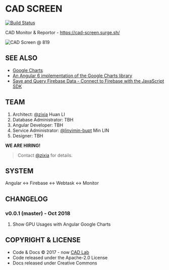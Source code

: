 # CAD SCREEN

[![Build Status](https://travis-ci.com/BUPT/cad-screen.svg?branch=master)](https://travis-ci.com/BUPT/cad-screen)

CAD Monitor & Reportor - <https://cad-screen.surge.sh/>

![CAD Screen @ 819](https://bupt.github.io/cad-screen/images/cad-screen-819.jpg)

## SEE ALSO

- [Google Charts](https://google-developers.appspot.com/chart/interactive/docs/)
- [An Angular 6 implementation of the Google Charts library](https://github.com/FERNman/angular-google-charts)
- [Save and Query Firebase Data - Connect to Firebase with the JavaScript SDK](https://howtofirebase.com/save-and-query-firebase-data-ed73fb8c6e3a)

## TEAM

1. Architect: [@zixia](https://github.com/zixia) Huan LI
1. Database Administrator: TBH
1. Angular Developer: TBH
1. Service Administrator: [@linyimin-bupt](https://github.com/linyimin-bupt) Min LIN
1. Designer: TBH

**WE ARE HIRING!**

> Contact [@zixia](https://github.com/zixia) for details.

## SYSTEM

Angular <-> Firebase <-> Webtask <-> Monitor

## CHANGELOG

### v0.0.1 (master) - Oct 2018

1. Show GPU Usages with Angular Google Charts

## COPYRIGHT & LICENSE

- Code & Docs © 2017 - now [CAD Lab](https://github.com/BUPT/awesome-cad)
- Code released under the Apache-2.0 License
- Docs released under Creative Commons
